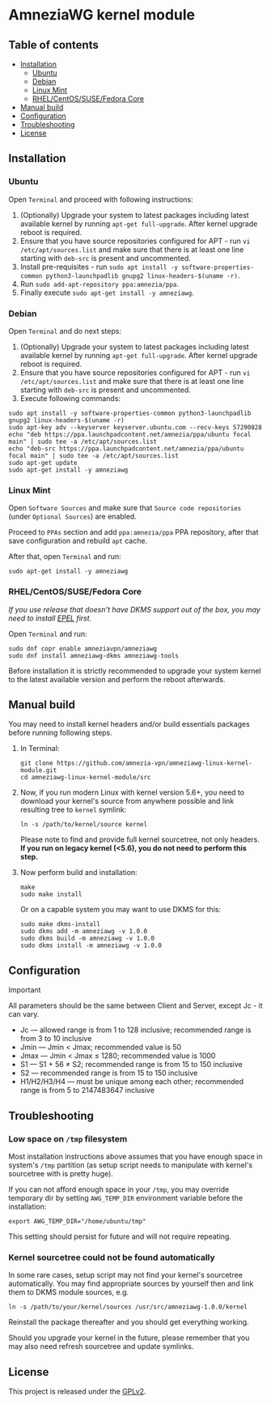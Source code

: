 # AmneziaWG kernel module

## Table of contents

- [Installation](#installation)
  - [Ubuntu](#ubuntu)
  - [Debian](#debian)
  - [Linux Mint](#linux-mint)
  - [RHEL/CentOS/SUSE/Fedora Core](#rhelcentossusefedora-core)
- [Manual build](#manual-build)
- [Configuration](#configuration)
- [Troubleshooting](#troubleshooting)
- [License](#license)

## Installation

### Ubuntu

Open `Terminal` and proceed with following instructions:

1. (Optionally) Upgrade your system to latest packages including latest available kernel by running `apt-get full-upgrade`.
After kernel upgrade reboot is required.
2. Ensure that you have source repositories configured for APT - run `vi /etc/apt/sources.list` and make sure that there is
at least one line starting with `deb-src` is present and uncommented.
3. Install pre-requisites - run `sudo apt install -y software-properties-common python3-launchpadlib gnupg2 linux-headers-$(uname -r)`.
4. Run `sudo add-apt-repository ppa:amnezia/ppa`.
5. Finally execute `sudo apt-get install -y amneziawg`.

### Debian

Open `Terminal` and do next steps:

1. (Optionally) Upgrade your system to latest packages including latest available kernel by running `apt-get full-upgrade`.
   After kernel upgrade reboot is required.
2. Ensure that you have source repositories configured for APT - run `vi /etc/apt/sources.list` and make sure that there is
   at least one line starting with `deb-src` is present and uncommented.
3. Execute following commands:
```shell
sudo apt install -y software-properties-common python3-launchpadlib gnupg2 linux-headers-$(uname -r)
sudo apt-key adv --keyserver keyserver.ubuntu.com --recv-keys 57290828
echo "deb https://ppa.launchpadcontent.net/amnezia/ppa/ubuntu focal main" | sudo tee -a /etc/apt/sources.list
echo "deb-src https://ppa.launchpadcontent.net/amnezia/ppa/ubuntu focal main" | sudo tee -a /etc/apt/sources.list
sudo apt-get update
sudo apt-get install -y amneziawg
```

### Linux Mint

Open `Software Sources` and make sure that `Source code repositories` (under `Optional Sources`) are enabled.

Proceed to `PPAs` section and add `ppa:amnezia/ppa` PPA repository, after that save configuration and rebuild `apt` cache.

After that, open `Terminal` and run:

```shell
sudo apt-get install -y amneziawg
```

### RHEL/CentOS/SUSE/Fedora Core

*If you use release that doesn't have DKMS support out of the box, you may need to install [EPEL](https://docs.fedoraproject.org/en-US/epel/#_quickstart) first.*

Open `Terminal` and run:

```shell
sudo dnf copr enable amneziavpn/amneziawg
sudo dnf install amneziawg-dkms amneziawg-tools
```

Before installation it is strictly recommended to upgrade your system kernel to the latest available version and perform
the reboot afterwards.

## Manual build

You may need to install kernel headers and/or build essentials packages before running following steps.

1. In Terminal:
    ```shell
    git clone https://github.com/amnezia-vpn/amneziawg-linux-kernel-module.git
    cd amneziawg-linux-kernel-module/src
    ```

2. Now, if you run modern Linux with kernel version 5.6+, you need to download your kernel's source from anywhere possible
and link resulting tree to `kernel` symlink:
    
    ```shell
    ln -s /path/to/kernel/source kernel
    ```
    
    Please note to find and provide full kernel sourcetree, not only headers. **If you run on legacy kernel (<5.6), you do not need to perform this step.**

3. Now perform build and installation:
    ```shell
    make
    sudo make install
    ```
   
    Or on a capable system you may want to use DKMS for this:
    ```shell
    sudo make dkms-install
    sudo dkms add -m amneziawg -v 1.0.0
    sudo dkms build -m amneziawg -v 1.0.0
    sudo dkms install -m amneziawg -v 1.0.0
    ```

## Configuration

> [!IMPORTANT]
> All parameters should be the same between Client and Server, except Jc - it can vary.

- Jc — allowed range is from 1 to 128 inclusive; recommended range is from 3 to 10 inclusive
- Jmin — Jmin < Jmax; recommended value is 50
- Jmax — Jmin < Jmax ≤ 1280; recommended value is 1000
- S1 — S1 + 56 ≠ S2; recommended range is from 15 to 150 inclusive
- S2 — recommended range is from 15 to 150 inclusive
- H1/H2/H3/H4 — must be unique among each other; recommended range is from 5 to 2147483647 inclusive

## Troubleshooting

### Low space on `/tmp` filesystem

Most installation instructions above assumes that you have enough space in system's `/tmp` partition (as setup script needs 
to manipulate with kernel's sourcetree with is pretty huge).

If you can not afford enough space in your `/tmp`, you may override temporary dir by setting `AWG_TEMP_DIR` environment variable
before the installation:

```shell
export AWG_TEMP_DIR="/home/ubuntu/tmp"
```

This setting should persist for future and will not require repeating.

### Kernel sourcetree could not be found automatically

In some rare cases, setup script may not find your kernel's sourcetree automatically. You may find appropriate sources by yourself
then and link them to DKMS module sources, e.g.

```shell
ln -s /path/to/your/kernel/sources /usr/src/amneziawg-1.0.0/kernel
```

Reinstall the package thereafter and you should get everything working.

Should you upgrade your kernel in the future, please remember that you may also need refresh sourcetree and update symlinks.

## License

This project is released under the [GPLv2](COPYING).
